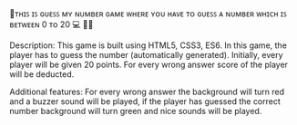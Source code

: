 🌟ᴛʜɪꜱ ɪꜱ ɢᴜᴇꜱꜱ ᴍʏ ɴᴜᴍʙᴇʀ ɢᴀᴍᴇ ᴡʜᴇʀᴇ ʏᴏᴜ ʜᴀᴠᴇ ᴛᴏ ɢᴜᴇꜱꜱ ᴀ ɴᴜᴍʙᴇʀ ᴡʜɪᴄʜ ɪꜱ ʙᴇᴛᴡᴇᴇɴ 0 ᴛᴏ 20 💻 🎯🚀

Description: This game is built using HTML5, CSS3, ES6. In this game, the player has to guess the number (automatically generated). Initially, every player will be given 20 points. For every wrong answer score of the player will be deducted. 

Additional features: For every wrong answer the background will turn red and a buzzer sound will be played, if the player has guessed the correct number background will turn green and nice sounds will be played.
